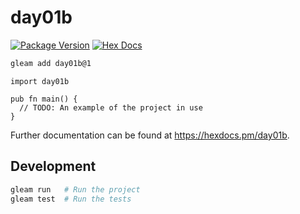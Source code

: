 # day01b

[![Package Version](https://img.shields.io/hexpm/v/day01b)](https://hex.pm/packages/day01b)
[![Hex Docs](https://img.shields.io/badge/hex-docs-ffaff3)](https://hexdocs.pm/day01b/)

```sh
gleam add day01b@1
```
```gleam
import day01b

pub fn main() {
  // TODO: An example of the project in use
}
```

Further documentation can be found at <https://hexdocs.pm/day01b>.

## Development

```sh
gleam run   # Run the project
gleam test  # Run the tests
```
